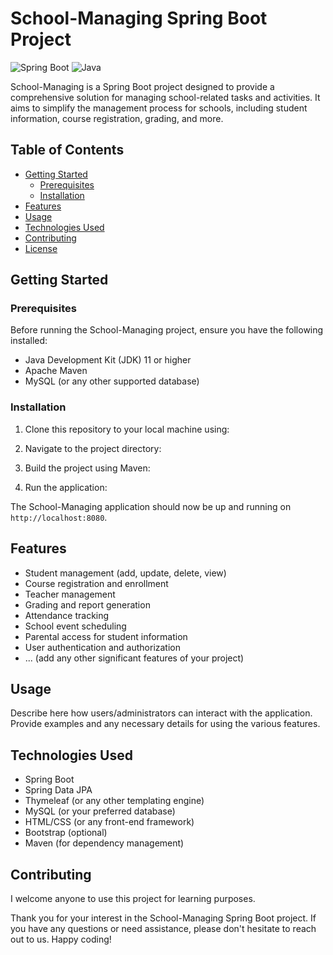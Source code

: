 # School-Managing Spring Boot Project

![Spring Boot](https://img.shields.io/badge/Spring%20Boot-2.5.4-brightgreen)
![Java](https://img.shields.io/badge/Java-17-orange)

School-Managing is a Spring Boot project designed to provide a comprehensive solution for managing school-related tasks and activities. It aims to simplify the management process for schools, including student information, course registration, grading, and more.

## Table of Contents
- [Getting Started](#getting-started)
  - [Prerequisites](#prerequisites)
  - [Installation](#installation)
- [Features](#features)
- [Usage](#usage)
- [Technologies Used](#technologies-used)
- [Contributing](#contributing)
- [License](#license)

## Getting Started

### Prerequisites

Before running the School-Managing project, ensure you have the following installed:

- Java Development Kit (JDK) 11 or higher
- Apache Maven
- MySQL (or any other supported database)

### Installation

1. Clone this repository to your local machine using:


2. Navigate to the project directory:


3. Build the project using Maven:


4. Run the application:


The School-Managing application should now be up and running on `http://localhost:8080`.

## Features

- Student management (add, update, delete, view)
- Course registration and enrollment
- Teacher management
- Grading and report generation
- Attendance tracking
- School event scheduling
- Parental access for student information
- User authentication and authorization
- ... (add any other significant features of your project)

## Usage

Describe here how users/administrators can interact with the application. Provide examples and any necessary details for using the various features.

## Technologies Used

- Spring Boot
- Spring Data JPA
- Thymeleaf (or any other templating engine)
- MySQL (or your preferred database)
- HTML/CSS (or any front-end framework)
- Bootstrap (optional)
- Maven (for dependency management)

## Contributing

I welcome anyone to use this project for learning purposes.

Thank you for your interest in the School-Managing Spring Boot project. If you have any questions or need assistance, please don't hesitate to reach out to us. Happy coding!
